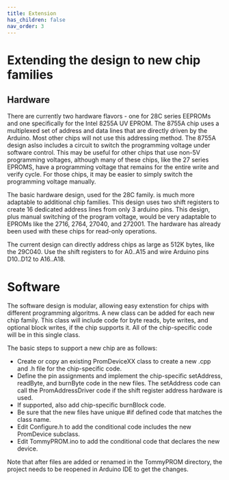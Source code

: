 ```yaml
---
title: Extension
has_children: false
nav_order: 3
---
```


# Extending the design to new chip families

## Hardware
There are currently two hardware flavors - one for 28C series EEPROMs and one specifically for the Intel 8255A UV EPROM. The 8755A chip uses a multiplexed set of address and data lines that are directly driven by the Arduino. Most other chips will not use this addressing method. The 8755A design aslso includes a circuit to switch the programming voltage under software control.  This may be useful for other chips that use non-5V programming voltages, although many of these chips, like the 27 series EPROMS, have a programming voltage that remains for the entire write and verify cycle. For those chips, it may be easier to simply switch the programming voltage manually.

The basic hardware design, used for the 28C family. is much more adaptable to additional chip families. This design uses two shift registers to create 16 dedicated address lines from only 3 arduino pins. This design, plus manual switching of the program voltage, would be very adaptable to EPROMs like the 2716, 2764, 27040, and 272001. The hardware has already been used with these chips for read-only operations.

The current design can directly address chips as large as 512K bytes, like the 29C040.  Use the shift registers to for A0..A15 and wire Arduino pins D10..D12 to A16..A18.

# Software
The software design is modular, allowing easy extenstion for chips with different programming algoritms.  A new class can be added for each new chip family. This class will include code for byte reads, byte writes, and optional block writes, if the chip supports it.  All of the chip-specific code will be in this single class.

The basic steps to support a new chip are as follows:
* Create or copy an existing PromDeviceXX class to create a new .cpp and .h file for the chip-specific code.
* Define the pin assignments and implement the chip-specific setAddress, readByte, and burnByte code in the new files. The setAddress code can call the PromAddressDriver code if the shift register address hardware is used.
* If supported, also add chip-specific burnBlock code.
* Be sure that the new files have unique #if defined code that matches the class name.
* Edit Configure.h to add the conditional code includes the new PromDevice subclass.
* Edit TommyPROM.ino to add the conditional code that declares the new device.

Note that after files are added or renamed in the TommyPROM directory, the project needs to be reopened in Arduino IDE to get the changes.

